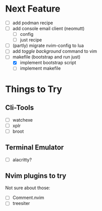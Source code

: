# Next Feature
+ [ ] add podman recipe
+ [ ] add console email client (neomutt)
  + [ ] config
  + [ ] just recipe
+ [ ] (partly) migrate nvim-config to lua
+ [ ] add _toggle background_ command to vim
+ [ ] makefile (bootstrap and run just)
  + [x] implement bootstrap script
  + [ ] implement makefile

# Things to Try
## Cli-Tools
+ [ ] watchexe
+ [ ] xplr
+ [ ] broot

## Terminal Emulator
+ [ ] alacritty?

## Nvim plugins to try
Not sure about those:
+ [ ] Comment.nvim
+ [ ] treesiter
